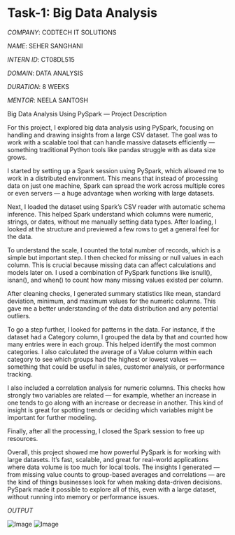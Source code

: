 # Task-1: Big Data Analysis

*COMPANY*: CODTECH IT SOLUTIONS

*NAME*: SEHER SANGHANI

*INTERN ID*: CT08DL515

*DOMAIN*: DATA ANALYSIS

*DURATION*: 8 WEEKS

*MENTOR*: NEELA SANTOSH

Big Data Analysis Using PySpark — Project Description

For this project, I explored big data analysis using PySpark, focusing on handling and drawing insights from a large CSV dataset. The goal was to work with a scalable tool that can handle massive datasets efficiently — something traditional Python tools like pandas struggle with as data size grows.

I started by setting up a Spark session using PySpark, which allowed me to work in a distributed environment. This means that instead of processing data on just one machine, Spark can spread the work across multiple cores or even servers — a huge advantage when working with large datasets.

Next, I loaded the dataset using Spark’s CSV reader with automatic schema inference. This helped Spark understand which columns were numeric, strings, or dates, without me manually setting data types. After loading, I looked at the structure and previewed a few rows to get a general feel for the data.

To understand the scale, I counted the total number of records, which is a simple but important step. I then checked for missing or null values in each column. This is crucial because missing data can affect calculations and models later on. I used a combination of PySpark functions like isnull(), isnan(), and when() to count how many missing values existed per column.

After cleaning checks, I generated summary statistics like mean, standard deviation, minimum, and maximum values for the numeric columns. This gave me a better understanding of the data distribution and any potential outliers.

To go a step further, I looked for patterns in the data. For instance, if the dataset had a Category column, I grouped the data by that and counted how many entries were in each group. This helped identify the most common categories. I also calculated the average of a Value column within each category to see which groups had the highest or lowest values — something that could be useful in sales, customer analysis, or performance tracking.

I also included a correlation analysis for numeric columns. This checks how strongly two variables are related — for example, whether an increase in one tends to go along with an increase or decrease in another. This kind of insight is great for spotting trends or deciding which variables might be important for further modeling.

Finally, after all the processing, I closed the Spark session to free up resources.

Overall, this project showed me how powerful PySpark is for working with large datasets. It’s fast, scalable, and great for real-world applications where data volume is too much for local tools. The insights I generated — from missing value counts to group-based averages and correlations — are the kind of things businesses look for when making data-driven decisions. PySpark made it possible to explore all of this, even with a large dataset, without running into memory or performance issues.

*OUTPUT*

![Image](https://github.com/user-attachments/assets/0a55a79a-342c-4dd6-9a99-060e7a9ddd64)
![Image](https://github.com/user-attachments/assets/0674436b-f585-4829-b543-91f74ddcc22a)
